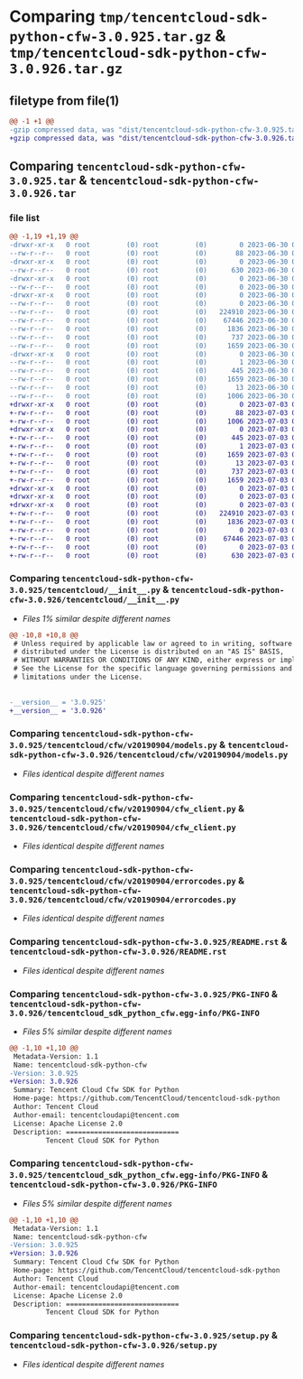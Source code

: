 # Comparing `tmp/tencentcloud-sdk-python-cfw-3.0.925.tar.gz` & `tmp/tencentcloud-sdk-python-cfw-3.0.926.tar.gz`

## filetype from file(1)

```diff
@@ -1 +1 @@
-gzip compressed data, was "dist/tencentcloud-sdk-python-cfw-3.0.925.tar", last modified: Fri Jun 30 02:03:00 2023, max compression
+gzip compressed data, was "dist/tencentcloud-sdk-python-cfw-3.0.926.tar", last modified: Mon Jul  3 00:21:50 2023, max compression
```

## Comparing `tencentcloud-sdk-python-cfw-3.0.925.tar` & `tencentcloud-sdk-python-cfw-3.0.926.tar`

### file list

```diff
@@ -1,19 +1,19 @@
-drwxr-xr-x   0 root         (0) root         (0)        0 2023-06-30 02:03:00.000000 tencentcloud-sdk-python-cfw-3.0.925/
--rw-r--r--   0 root         (0) root         (0)       88 2023-06-30 02:03:00.000000 tencentcloud-sdk-python-cfw-3.0.925/setup.cfg
-drwxr-xr-x   0 root         (0) root         (0)        0 2023-06-30 02:03:00.000000 tencentcloud-sdk-python-cfw-3.0.925/tencentcloud/
--rw-r--r--   0 root         (0) root         (0)      630 2023-06-30 02:03:00.000000 tencentcloud-sdk-python-cfw-3.0.925/tencentcloud/__init__.py
-drwxr-xr-x   0 root         (0) root         (0)        0 2023-06-30 02:03:00.000000 tencentcloud-sdk-python-cfw-3.0.925/tencentcloud/cfw/
--rw-r--r--   0 root         (0) root         (0)        0 2023-06-30 02:03:00.000000 tencentcloud-sdk-python-cfw-3.0.925/tencentcloud/cfw/__init__.py
-drwxr-xr-x   0 root         (0) root         (0)        0 2023-06-30 02:03:00.000000 tencentcloud-sdk-python-cfw-3.0.925/tencentcloud/cfw/v20190904/
--rw-r--r--   0 root         (0) root         (0)        0 2023-06-30 02:03:00.000000 tencentcloud-sdk-python-cfw-3.0.925/tencentcloud/cfw/v20190904/__init__.py
--rw-r--r--   0 root         (0) root         (0)   224910 2023-06-30 02:03:00.000000 tencentcloud-sdk-python-cfw-3.0.925/tencentcloud/cfw/v20190904/models.py
--rw-r--r--   0 root         (0) root         (0)    67446 2023-06-30 02:03:00.000000 tencentcloud-sdk-python-cfw-3.0.925/tencentcloud/cfw/v20190904/cfw_client.py
--rw-r--r--   0 root         (0) root         (0)     1836 2023-06-30 02:03:00.000000 tencentcloud-sdk-python-cfw-3.0.925/tencentcloud/cfw/v20190904/errorcodes.py
--rw-r--r--   0 root         (0) root         (0)      737 2023-06-30 02:03:00.000000 tencentcloud-sdk-python-cfw-3.0.925/README.rst
--rw-r--r--   0 root         (0) root         (0)     1659 2023-06-30 02:03:00.000000 tencentcloud-sdk-python-cfw-3.0.925/PKG-INFO
-drwxr-xr-x   0 root         (0) root         (0)        0 2023-06-30 02:03:00.000000 tencentcloud-sdk-python-cfw-3.0.925/tencentcloud_sdk_python_cfw.egg-info/
--rw-r--r--   0 root         (0) root         (0)        1 2023-06-30 02:03:00.000000 tencentcloud-sdk-python-cfw-3.0.925/tencentcloud_sdk_python_cfw.egg-info/dependency_links.txt
--rw-r--r--   0 root         (0) root         (0)      445 2023-06-30 02:03:00.000000 tencentcloud-sdk-python-cfw-3.0.925/tencentcloud_sdk_python_cfw.egg-info/SOURCES.txt
--rw-r--r--   0 root         (0) root         (0)     1659 2023-06-30 02:03:00.000000 tencentcloud-sdk-python-cfw-3.0.925/tencentcloud_sdk_python_cfw.egg-info/PKG-INFO
--rw-r--r--   0 root         (0) root         (0)       13 2023-06-30 02:03:00.000000 tencentcloud-sdk-python-cfw-3.0.925/tencentcloud_sdk_python_cfw.egg-info/top_level.txt
--rw-r--r--   0 root         (0) root         (0)     1006 2023-06-30 02:03:00.000000 tencentcloud-sdk-python-cfw-3.0.925/setup.py
+drwxr-xr-x   0 root         (0) root         (0)        0 2023-07-03 00:21:50.000000 tencentcloud-sdk-python-cfw-3.0.926/
+-rw-r--r--   0 root         (0) root         (0)       88 2023-07-03 00:21:50.000000 tencentcloud-sdk-python-cfw-3.0.926/setup.cfg
+-rw-r--r--   0 root         (0) root         (0)     1006 2023-07-03 00:21:50.000000 tencentcloud-sdk-python-cfw-3.0.926/setup.py
+drwxr-xr-x   0 root         (0) root         (0)        0 2023-07-03 00:21:50.000000 tencentcloud-sdk-python-cfw-3.0.926/tencentcloud_sdk_python_cfw.egg-info/
+-rw-r--r--   0 root         (0) root         (0)      445 2023-07-03 00:21:50.000000 tencentcloud-sdk-python-cfw-3.0.926/tencentcloud_sdk_python_cfw.egg-info/SOURCES.txt
+-rw-r--r--   0 root         (0) root         (0)        1 2023-07-03 00:21:50.000000 tencentcloud-sdk-python-cfw-3.0.926/tencentcloud_sdk_python_cfw.egg-info/dependency_links.txt
+-rw-r--r--   0 root         (0) root         (0)     1659 2023-07-03 00:21:50.000000 tencentcloud-sdk-python-cfw-3.0.926/tencentcloud_sdk_python_cfw.egg-info/PKG-INFO
+-rw-r--r--   0 root         (0) root         (0)       13 2023-07-03 00:21:50.000000 tencentcloud-sdk-python-cfw-3.0.926/tencentcloud_sdk_python_cfw.egg-info/top_level.txt
+-rw-r--r--   0 root         (0) root         (0)      737 2023-07-03 00:21:50.000000 tencentcloud-sdk-python-cfw-3.0.926/README.rst
+-rw-r--r--   0 root         (0) root         (0)     1659 2023-07-03 00:21:50.000000 tencentcloud-sdk-python-cfw-3.0.926/PKG-INFO
+drwxr-xr-x   0 root         (0) root         (0)        0 2023-07-03 00:21:50.000000 tencentcloud-sdk-python-cfw-3.0.926/tencentcloud/
+drwxr-xr-x   0 root         (0) root         (0)        0 2023-07-03 00:21:50.000000 tencentcloud-sdk-python-cfw-3.0.926/tencentcloud/cfw/
+drwxr-xr-x   0 root         (0) root         (0)        0 2023-07-03 00:21:50.000000 tencentcloud-sdk-python-cfw-3.0.926/tencentcloud/cfw/v20190904/
+-rw-r--r--   0 root         (0) root         (0)   224910 2023-07-03 00:21:50.000000 tencentcloud-sdk-python-cfw-3.0.926/tencentcloud/cfw/v20190904/models.py
+-rw-r--r--   0 root         (0) root         (0)     1836 2023-07-03 00:21:50.000000 tencentcloud-sdk-python-cfw-3.0.926/tencentcloud/cfw/v20190904/errorcodes.py
+-rw-r--r--   0 root         (0) root         (0)        0 2023-07-03 00:21:50.000000 tencentcloud-sdk-python-cfw-3.0.926/tencentcloud/cfw/v20190904/__init__.py
+-rw-r--r--   0 root         (0) root         (0)    67446 2023-07-03 00:21:50.000000 tencentcloud-sdk-python-cfw-3.0.926/tencentcloud/cfw/v20190904/cfw_client.py
+-rw-r--r--   0 root         (0) root         (0)        0 2023-07-03 00:21:50.000000 tencentcloud-sdk-python-cfw-3.0.926/tencentcloud/cfw/__init__.py
+-rw-r--r--   0 root         (0) root         (0)      630 2023-07-03 00:21:50.000000 tencentcloud-sdk-python-cfw-3.0.926/tencentcloud/__init__.py
```

### Comparing `tencentcloud-sdk-python-cfw-3.0.925/tencentcloud/__init__.py` & `tencentcloud-sdk-python-cfw-3.0.926/tencentcloud/__init__.py`

 * *Files 1% similar despite different names*

```diff
@@ -10,8 +10,8 @@
 # Unless required by applicable law or agreed to in writing, software
 # distributed under the License is distributed on an "AS IS" BASIS,
 # WITHOUT WARRANTIES OR CONDITIONS OF ANY KIND, either express or implied.
 # See the License for the specific language governing permissions and
 # limitations under the License.
 
 
-__version__ = '3.0.925'
+__version__ = '3.0.926'
```

### Comparing `tencentcloud-sdk-python-cfw-3.0.925/tencentcloud/cfw/v20190904/models.py` & `tencentcloud-sdk-python-cfw-3.0.926/tencentcloud/cfw/v20190904/models.py`

 * *Files identical despite different names*

### Comparing `tencentcloud-sdk-python-cfw-3.0.925/tencentcloud/cfw/v20190904/cfw_client.py` & `tencentcloud-sdk-python-cfw-3.0.926/tencentcloud/cfw/v20190904/cfw_client.py`

 * *Files identical despite different names*

### Comparing `tencentcloud-sdk-python-cfw-3.0.925/tencentcloud/cfw/v20190904/errorcodes.py` & `tencentcloud-sdk-python-cfw-3.0.926/tencentcloud/cfw/v20190904/errorcodes.py`

 * *Files identical despite different names*

### Comparing `tencentcloud-sdk-python-cfw-3.0.925/README.rst` & `tencentcloud-sdk-python-cfw-3.0.926/README.rst`

 * *Files identical despite different names*

### Comparing `tencentcloud-sdk-python-cfw-3.0.925/PKG-INFO` & `tencentcloud-sdk-python-cfw-3.0.926/tencentcloud_sdk_python_cfw.egg-info/PKG-INFO`

 * *Files 5% similar despite different names*

```diff
@@ -1,10 +1,10 @@
 Metadata-Version: 1.1
 Name: tencentcloud-sdk-python-cfw
-Version: 3.0.925
+Version: 3.0.926
 Summary: Tencent Cloud Cfw SDK for Python
 Home-page: https://github.com/TencentCloud/tencentcloud-sdk-python
 Author: Tencent Cloud
 Author-email: tencentcloudapi@tencent.com
 License: Apache License 2.0
 Description: ============================
         Tencent Cloud SDK for Python
```

### Comparing `tencentcloud-sdk-python-cfw-3.0.925/tencentcloud_sdk_python_cfw.egg-info/PKG-INFO` & `tencentcloud-sdk-python-cfw-3.0.926/PKG-INFO`

 * *Files 5% similar despite different names*

```diff
@@ -1,10 +1,10 @@
 Metadata-Version: 1.1
 Name: tencentcloud-sdk-python-cfw
-Version: 3.0.925
+Version: 3.0.926
 Summary: Tencent Cloud Cfw SDK for Python
 Home-page: https://github.com/TencentCloud/tencentcloud-sdk-python
 Author: Tencent Cloud
 Author-email: tencentcloudapi@tencent.com
 License: Apache License 2.0
 Description: ============================
         Tencent Cloud SDK for Python
```

### Comparing `tencentcloud-sdk-python-cfw-3.0.925/setup.py` & `tencentcloud-sdk-python-cfw-3.0.926/setup.py`

 * *Files identical despite different names*

